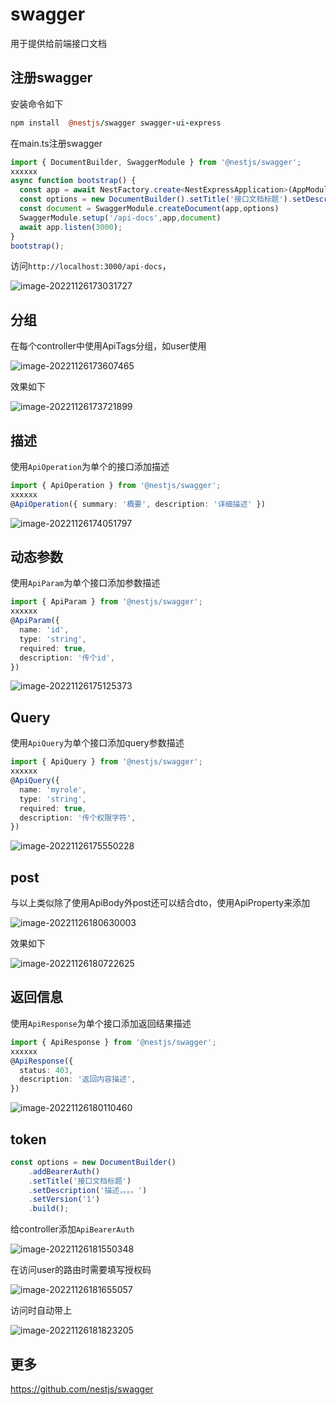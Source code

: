# swagger

用于提供给前端接口文档

## 注册swagger

安装命令如下

```coffeescript
npm install  @nestjs/swagger swagger-ui-express
```

在main.ts注册swagger

```ts
import { DocumentBuilder, SwaggerModule } from '@nestjs/swagger';
xxxxxx
async function bootstrap() {
  const app = await NestFactory.create<NestExpressApplication>(AppModule);
  const options = new DocumentBuilder().setTitle('接口文档标题').setDescription('描述，。。。').setVersion('1').build()
  const document = SwaggerModule.createDocument(app,options)
  SwaggerModule.setup('/api-docs',app,document)
  await app.listen(3000);
}
bootstrap();
```

访问`http://localhost:3000/api-docs`，

![image-20221126173031727](https://blog-guiyexing.oss-cn-qingdao.aliyuncs.com/blogImg/202211261730756.png!blog.guiyexing)

## 分组

在每个controller中使用ApiTags分组，如user使用

![image-20221126173607465](https://blog-guiyexing.oss-cn-qingdao.aliyuncs.com/blogImg/202211261736495.png!blog.guiyexing)

效果如下

![image-20221126173721899](https://blog-guiyexing.oss-cn-qingdao.aliyuncs.com/blogImg/202211261737927.png!blog.guiyexing)

## 描述

使用`ApiOperation`为单个的接口添加描述

```ts
import { ApiOperation } from '@nestjs/swagger';
xxxxxx
@ApiOperation({ summary: '概要', description: '详细描述' })
```

![image-20221126174051797](https://blog-guiyexing.oss-cn-qingdao.aliyuncs.com/blogImg/202211261740825.png!blog.guiyexing)

## 动态参数

使用`ApiParam`为单个接口添加参数描述

```ts
import { ApiParam } from '@nestjs/swagger';
xxxxxx
@ApiParam({
  name: 'id',
  type: 'string',
  required: true,
  description: '传个id',
})
```

![image-20221126175125373](https://blog-guiyexing.oss-cn-qingdao.aliyuncs.com/blogImg/202211261751406.png!blog.guiyexing)

## Query

使用`ApiQuery`为单个接口添加query参数描述

```ts
import { ApiQuery } from '@nestjs/swagger';
xxxxxx
@ApiQuery({
  name: 'myrole',
  type: 'string',
  required: true,
  description: '传个权限字符',
})
```

![image-20221126175550228](https://blog-guiyexing.oss-cn-qingdao.aliyuncs.com/blogImg/202211261755258.png!blog.guiyexing)

## post

与以上类似除了使用ApiBody外post还可以结合dto，使用ApiProperty来添加

![image-20221126180630003](https://blog-guiyexing.oss-cn-qingdao.aliyuncs.com/blogImg/202211261806031.png!blog.guiyexing)

效果如下

![image-20221126180722625](https://blog-guiyexing.oss-cn-qingdao.aliyuncs.com/blogImg/202211261807656.png!blog.guiyexing)

## 返回信息

使用`ApiResponse`为单个接口添加返回结果描述

```ts
import { ApiResponse } from '@nestjs/swagger';
xxxxxx
@ApiResponse({
  status: 403,
  description: '返回内容描述',
})
```

![image-20221126180110460](https://blog-guiyexing.oss-cn-qingdao.aliyuncs.com/blogImg/202211261801500.png!blog.guiyexing)

## token

```ts title="main.ts" {2}
const options = new DocumentBuilder()
    .addBearerAuth()
    .setTitle('接口文档标题')
    .setDescription('描述，。。。')
    .setVersion('1')
    .build();
```

给controller添加`ApiBearerAuth`

![image-20221126181550348](https://blog-guiyexing.oss-cn-qingdao.aliyuncs.com/blogImg/202211261815394.png!blog.guiyexing)

在访问user的路由时需要填写授权码

![image-20221126181655057](https://blog-guiyexing.oss-cn-qingdao.aliyuncs.com/blogImg/202211261816093.png!blog.guiyexing)

访问时自动带上

![image-20221126181823205](https://blog-guiyexing.oss-cn-qingdao.aliyuncs.com/blogImg/202211261818245.png!blog.guiyexing)

## 更多

https://github.com/nestjs/swagger
